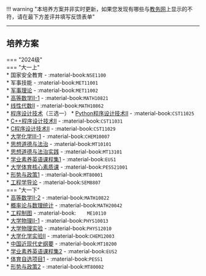 !!! warning "本培养方案并非实时更新，如果您发现有哪些与[教务网](https://my.cqu.edu.cn)上显示的不符，请在最下方差评并填写反馈表单"

---

## 培养方案

=== "2024级"  
    === "大一上"  
        * 国家安全教育 - :material-book:`NSE1100`  
        * 军事技能 - :material-book:`MET11001`  
        * [军事理论](../../../课程/军事理论.md) - :material-book:`MET11002`  
        * [高等数学Ⅱ-1](../../../课程/高等数学.md) - :material-book:`MATH10821`  
        * [线性代数Ⅱ](../../../课程/线性代数.md) - :material-book:`MATH10862`  
        * [程序设计技术](../../../课程/程序设计技术.md)（三选一）
            * [Python程序设计技术Ⅱ](../../../课程/程序设计技术.md) - :material-book:`CST11025`  
            * [C++程序设计技术Ⅱ](../../../课程/程序设计技术.md) - :material-book:`CST11031`  
            * [C程序设计技术Ⅱ](../../../课程/程序设计技术.md) - :material-book:`CST11029`  
        * [大学化学Ⅲ-1](../../../课程/大学化学.md) - :material-book:`CHEM10007`  
        * [思想道德与法治](../../../课程/思想道德与法治.md) - :material-book:`MT10101`  
        * [思想道德与法治实践](../../../课程/思想道德与法治实践.md) - :material-book:`MT13101`  
        * [学业素养英语课程集1](../../../课程/英语.md) - :material-book:`EUS1`  
        * [大学体育核心素质课](../../../课程/体育.md) - :material-book:`PESS21001`  
        * [形势与政策1](../../../课程/形势与政策.md) - :material-book:`MT80001`  
        * [工程学导论](../../../课程/工程学导论.md) - :material-book:`SEM8807`  
    === "大一下"  
        * [高等数学Ⅱ-2](../../../课程/高等数学.md) - :material-book:`MATH10822`  
        * [概率论与数理统计](../../../课程/概率论与数理统计.md) - :material-book:`MATH20042`  
        * [工程制图](../../../课程/工程制图.md) - :material-book:`	ME10110`  
        * [大学物理Ⅱ-1](../../../课程/大学物理.md) - :material-book:`PHYS10013`  
        * [大学物理实验](../../../课程/大学物理实验.md) - :material-book:`PHYS12010`  
        * [大学化学实验Ⅱ](../../../课程/大学化学实验.md) - :material-book:`CHEM12003`  
        * [中国近现代史纲要](../../../课程/中国近现代史纲要.md) - :material-book:`MT10200`  
        * [学业素养英语课程集2](../../../课程/英语.md) - :material-book:`EUS2`  
        * [体育自选项目1](../../../课程/体育.md) - :material-book:`PESS1`  
        * [形势与政策2](../../../课程/形势与政策.md) - :material-book:`MT80002`  